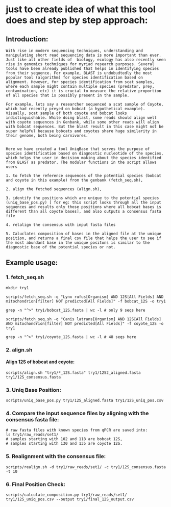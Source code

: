 # just to create idea of what this tool does and step by step approach:


## Introduction:

    With rise in modern sequencing techniques, understanding and manipulating short read sequencing data is more important than ever. Just like all other fields of  biology, ecology has also recently seen rise in genomics techniques for myriad research purposes. Several tools have been already published that helps in identifying species from their sequence. For example, BLAST is undobudtedly the most popular tool (algorithm) for species identification based on alignment. However, for species identification from scat samples, where each sample might contain multiple species (predator, prey, contamination, etc) it is crucial to measure the relative proportion of all species that is possibly present in the sample.
    
    For example, lets say a researcher sequenced a scat sample of Coyote, which had recently preyed on bobcat (a hypothetical example). Visually, scat sample of both coyote and bobcat looks indistinguishable. While doing blast, some reads should align well with coyote sequences in Genbank, while some other reads will align with bobcat sequences. But the blast result in this case might not be super helpful because bobcats and coyotes share huge similarity in their genome, both being carnivores. 


    Here we have created a tool UniqBase that serves the purpose of species identification based on diagnostic nucleotide of the species, which helps the user in decision making about the species identified from BLAST as predator. The modular functions in the script allows users 
    
    1. to fetch the reference sequences of the potential species (bobcat and coyote in this example) from the genbank (fetch_seq.sh),
    
    2. align the fetched sequences (align.sh),
    
    3. identify the positions which are unique to the potential species (uniq_base_pos.py) [ for eg: this script looks through all the input sequences and results only those positions where all bobcat bases is different than all coyote bases], and also outputs a consensus fasta file

    4. relalign the consensus with input fasta files 

    5. Caluclates composition of bases in the aligned file at the unique position, and returns a final csv file that helps the user to see if the most abundant base in the unique positons is similar to the diagnostic base of the potential species or not.

## Example usage:

### 1. fetch_seq.sh

    mkdir try1

    scripts/fetch_seq.sh -q "Lynx rufus[Organism] AND 12S[All Fields] AND mitochondrion[filter] NOT predicted[All Fields]" -f bobcat_12S -o try1

    grep -n "^>" try1/bobcat_12S.fasta | wc -l # only 9 seqs here

    scripts/fetch_seq.sh -q "Canis latrans[Organism] AND 12S[All Fields] AND mitochondrion[filter] NOT predicted[All Fields]" -f coyote_12S -o try1

    grep -n "^>" try1/coyote_12S.fasta | wc -l # 48 seqs here

### 2. align.sh

#### Align 12S of bobcat and coyote:
    
    scripts/align.sh "try1/*_12S.fasta" try1/12S2_aligned.fasta try1/12S_consensus.fasta

### 3. Uniq Base Position:

    scripts/uniq_base_pos.py try1/12S_aligned.fasta try1/12S_uniq_pos.csv

### 4. Compare the input sequence files by aligning with the consensus fasta file:

    # raw fasta files with known species from qPCR are saved into:
    ls try1/raw_reads/set1/
    # samples starting with 102 and 118 are bobcat 12S, 
    # samples starting with 130 and 135 are coyote 12S.

### 5. Realignment with the consensus file:

    scripts/realign.sh -d try1/raw_reads/set1/ -c try1/12S_consensus.fasta -t 10

### 6. Final Position Check:

    scripts/calculate_composition.py try1/raw_reads/set1/ try1/12S_uniq_pos.csv --output try1/final_12S_output.csv




